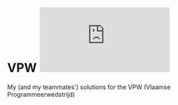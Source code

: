 VPW [![Analytics](https://ga-beacon.appspot.com/UA-46815416-7/VPW/README.md)](https://github.com/igrigorik/ga-beacon)
===

My (and my teammates') solutions for the VPW (Vlaamse Programmeerwedstrijd)
